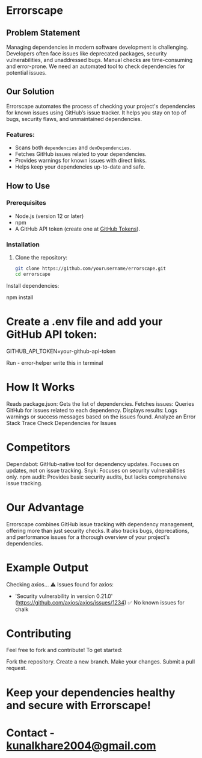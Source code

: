 # Errorscape

## Problem Statement

Managing dependencies in modern software development is challenging. Developers often face issues like deprecated packages, security vulnerabilities, and unaddressed bugs. Manual checks are time-consuming and error-prone. We need an automated tool to check dependencies for potential issues.

## Our Solution

Errorscape automates the process of checking your project's dependencies for known issues using GitHub’s issue tracker. It helps you stay on top of bugs, security flaws, and unmaintained dependencies.

### Features:
- Scans both `dependencies` and `devDependencies`.
- Fetches GitHub issues related to your dependencies.
- Provides warnings for known issues with direct links.
- Helps keep your dependencies up-to-date and safe.

## How to Use

### Prerequisites

- Node.js (version 12 or later)
- npm
- A GitHub API token (create one at [GitHub Tokens](https://github.com/settings/tokens)).

### Installation

1. Clone the repository:
   ```bash
   git clone https://github.com/yourusername/errorscape.git
   cd errorscape
Install dependencies:

npm install
# Create a .env file and add your GitHub API token:

GITHUB_API_TOKEN=your-github-api-token

Run -
error-helper write this in terminal 

# How It Works

Reads package.json: Gets the list of dependencies.
Fetches issues: Queries GitHub for issues related to each dependency.
Displays results: Logs warnings or success messages based on the issues found.
Analyze an Error Stack Trace 
Check Dependencies for Issues 

# Competitors

Dependabot: GitHub-native tool for dependency updates. Focuses on updates, not on issue tracking.
Snyk: Focuses on security vulnerabilities only.
npm audit: Provides basic security audits, but lacks comprehensive issue tracking.

# Our Advantage
Errorscape combines GitHub issue tracking with dependency management, offering more than just security checks. It also tracks bugs, deprecations, and performance issues for a thorough overview of your project's dependencies.

# Example Output

Checking axios...
⚠️ Issues found for axios:
- 'Security vulnerability in version 0.21.0' (https://github.com/axios/axios/issues/1234)
✅ No known issues for chalk

# Contributing
Feel free to fork and contribute! To get started:

Fork the repository.
Create a new branch.
Make your changes.
Submit a pull request.

# Keep your dependencies healthy and secure with Errorscape!

# Contact - kunalkhare2004@gmail.com
